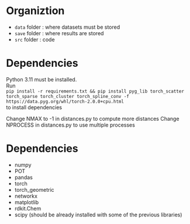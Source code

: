 # Organiztion
- `data` folder : where datasets must be stored
- `save` folder : where results are stored
- `src` folder : code

# Dependencies
Python 3.11 must be installed.  
Run  
`pip install -r requirements.txt && pip install pyg_lib torch_scatter torch_sparse torch_cluster torch_spline_conv -f https://data.pyg.org/whl/torch-2.0.0+cpu.html`  
to install dependencies


Change NMAX to -1 in distances.py to compute more distances
Change NPROCESS in distances.py to use multiple processes

# Dependencies
- numpy
- POT
- pandas
- torch
- torch_geometric
- networkx
- matplotlib
- rdkit.Chem
- scipy (should be already installed with some of the previous libraries)